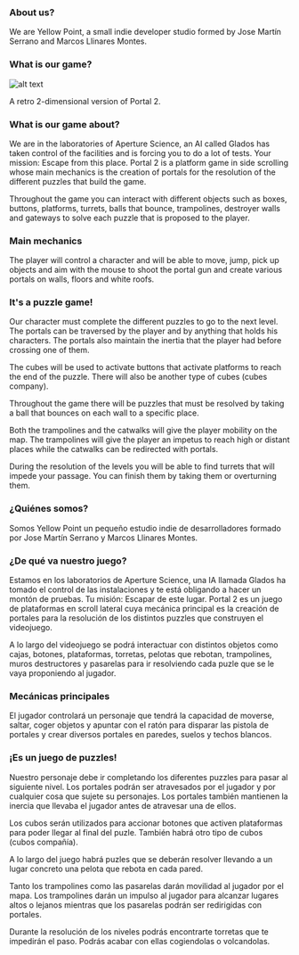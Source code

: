 ### About us?

We are Yellow Point, a small indie developer studio formed by Jose Martín Serrano and Marcos Llinares Montes.

### What is our game?
![alt text](https://github.com/Posna/Portal2D_PVLI/blob/master/Portal2%20titulo.png)

A retro 2-dimensional version of Portal 2.

### What is our game about?

We are in the laboratories of Aperture Science, an AI called Glados has taken control of the facilities and is forcing you to do a lot of tests. Your mission: Escape from this place.
Portal 2 is a platform game in side scrolling whose main mechanics is the creation of portals for the resolution of the different puzzles that build the game.

Throughout the game you can interact with different objects such as boxes, buttons, platforms, turrets, balls that bounce, trampolines, destroyer walls and gateways to solve each puzzle that is proposed to the player.

### Main mechanics

The player will control a character and will be able to move, jump, pick up objects and aim with the mouse to shoot the portal gun and create various portals on walls, floors and white roofs.

### It's a puzzle game!

Our character must complete the different puzzles to go to the next level.
The portals can be traversed by the player and by anything that holds his characters. The portals also maintain the inertia that the player had before crossing one of them.

The cubes will be used to activate buttons that activate platforms to reach the end of the puzzle. There will also be another type of cubes (cubes company).

Throughout the game there will be puzzles that must be resolved by taking a ball that bounces on each wall to a specific place.

Both the trampolines and the catwalks will give the player mobility on the map. The trampolines will give the player an impetus to reach high or distant places while the catwalks can be redirected with portals.

During the resolution of the levels you will be able to find turrets that will impede your passage. You can finish them by taking them or overturning them.

### ¿Quiénes somos?

Somos Yellow Point un pequeño estudio indie de desarrolladores formado por Jose Martín Serrano y Marcos Llinares Montes.

### ¿De qué va nuestro juego?

Estamos en los laboratorios de Aperture Science, una IA llamada Glados ha tomado el control de las instalaciones y te está obligando a hacer un montón de pruebas. Tu misión: Escapar de este lugar.
Portal 2 es un juego de plataformas en scroll lateral cuya mecánica principal es la creación de portales para la resolución de los distintos puzzles que construyen el videojuego.

A lo largo del videojuego se podrá interactuar con distintos objetos como cajas, botones, plataformas, torretas, pelotas que rebotan, trampolines, muros destructores y pasarelas para ir resolviendo cada puzle que se le vaya proponiendo al jugador. 

### Mecánicas principales

El jugador controlará un personaje que tendrá la capacidad de moverse, saltar, coger objetos y apuntar con el ratón para disparar las pistola de portales y crear diversos portales en paredes, suelos y techos blancos. 

### ¡Es un juego de puzzles!

Nuestro personaje debe ir completando los diferentes puzzles para pasar al siguiente nivel.
Los portales podrán ser atravesados por el jugador y por cualquier cosa que sujete su personajes. Los portales también mantienen la inercia que llevaba el jugador antes de atravesar una de ellos.

Los cubos serán utilizados para accionar botones que activen plataformas para poder llegar al final del puzle. También habrá otro tipo de cubos (cubos compañía). 

A lo largo del juego habrá puzles que se deberán resolver llevando a un lugar concreto una pelota que rebota en cada pared.

Tanto los trampolines como las pasarelas darán movilidad al jugador por el mapa. Los trampolines darán un impulso al jugador para alcanzar lugares altos o lejanos mientras que los pasarelas podrán ser redirigidas con portales.

Durante la resolución de los niveles podrás encontrarte torretas que te impedirán el paso. Podrás acabar con ellas cogiendolas o volcandolas.
